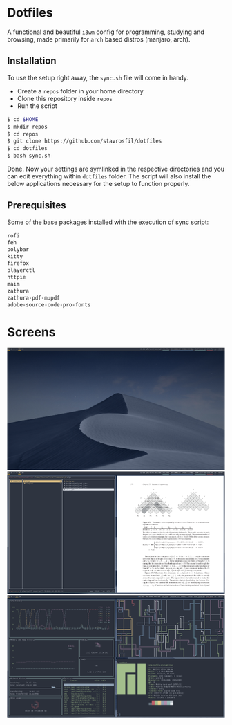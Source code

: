 # Dotfiles

A functional and beautiful `i3wm` config for programming, studying and browsing, made primarily for `arch` based distros (manjaro, arch).

## Installation

To use the setup right away, the `sync.sh` file will come in handy.

- Create a `repos` folder in your home directory
- Clone this repository inside `repos`
- Run the script

```bash
$ cd $HOME
$ mkdir repos
$ cd repos
$ git clone https://github.com/stavrosfil/dotfiles
$ cd dotfiles
$ bash sync.sh
```

Done. Now your settings are symlinked in the respective directories and you can edit everything within `dotfiles` folder. The script will also install the below applications necessary for the setup to function properly.

## Prerequisites

Some of the base packages installed with the execution of sync script:
```
rofi
feh
polybar
kitty
firefox
playerctl
httpie
maim
zathura
zathura-pdf-mupdf
adobe-source-code-pro-fonts
```

# Screens

![screen1](.github/screen1.png)
![screen2](.github/screen2.png)
![screen3](.github/screen3.png)
